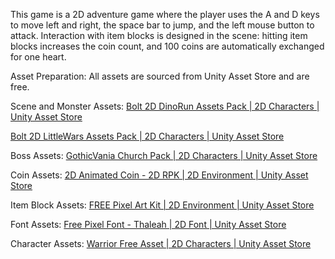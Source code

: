 This game is a 2D adventure game where the player uses the A and D keys to move left and right, the space bar to jump, and the left mouse button to attack. Interaction with item blocks is designed in the scene: hitting item blocks increases the coin count, and 100 coins are automatically exchanged for one heart.

Asset Preparation:
All assets are sourced from Unity Asset Store and are free.

Scene and Monster Assets:
[Bolt 2D DinoRun Assets Pack | 2D Characters | Unity Asset Store](https://assetstore.unity.com/packages/2d/characters/bolt-2d-dinorun-assets-pack-188721)

[Bolt 2D LittleWars Assets Pack | 2D Characters | Unity Asset Store](https://assetstore.unity.com/packages/2d/characters/bolt-2d-littlewars-assets-pack-189896)


Boss Assets:
[GothicVania Church Pack | 2D Characters | Unity Asset Store](https://assetstore.unity.com/packages/2d/characters/gothicvania-church-pack-147117)


Coin Assets:
[2D Animated Coin - 2D RPK | 2D Environment | Unity Asset Store](https://assetstore.unity.com/packages/2d/environments/2d-animated-coin-2d-rpk-22009)


Item Block Assets:
[FREE Pixel Art Kit | 2D Environment | Unity Asset Store](https://assetstore.unity.com/packages/2d/environments/free-pixel-art-kit-211149)


Font Assets:
[Free Pixel Font - Thaleah | 2D Font | Unity Asset Store](https://assetstore.unity.com/packages/2d/fonts/free-pixel-font-thaleah-140059)


Character Assets:
[Warrior Free Asset | 2D Characters | Unity Asset Store](https://assetstore.unity.com/packages/2d/characters/warrior-free-asset-195707)

